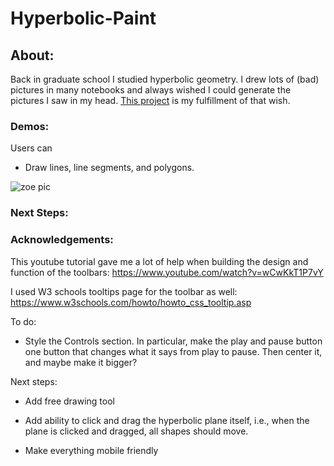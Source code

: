 # Hyperbolic-Paint

## About:

Back in graduate school I studied hyperbolic geometry. I drew lots of (bad) pictures in many notebooks and always wished I could generate the pictures I saw in my head. [This project](https://nathancarllopez.github.io/Hyperbolic-Paint/) is my fulfillment of that wish.

### Demos:

Users can

- Draw lines, line segments, and polygons.

![zoe pic](./images/IMG_8446.HEIC)

### Next Steps:

### Acknowledgements: 

This youtube tutorial gave me a lot of help when building the design and function of the toolbars:
https://www.youtube.com/watch?v=wCwKkT1P7vY

I used W3 schools tooltips page for the toolbar as well: https://www.w3schools.com/howto/howto_css_tooltip.asp

To do:

- Style the Controls section. In particular, make the play and pause button one button that changes what it says from play to pause. Then center it, and maybe make it bigger?

Next steps:

- Add free drawing tool

- Add ability to click and drag the hyperbolic plane itself, i.e., when the plane is clicked and dragged, all shapes should move.

- Make everything mobile friendly